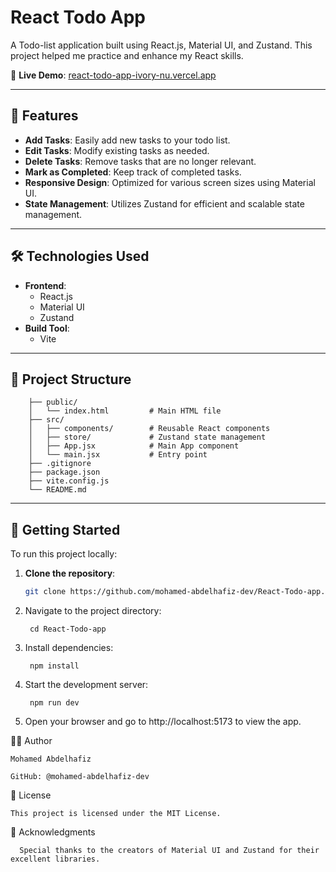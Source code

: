 # React Todo App

A Todo-list application built using React.js, Material UI, and Zustand. This project helped me practice and enhance my React skills.

🔗 **Live Demo**: [react-todo-app-ivory-nu.vercel.app](https://react-todo-app-ivory-nu.vercel.app/)

---

## 📌 Features

- **Add Tasks**: Easily add new tasks to your todo list.
- **Edit Tasks**: Modify existing tasks as needed.
- **Delete Tasks**: Remove tasks that are no longer relevant.
- **Mark as Completed**: Keep track of completed tasks.
- **Responsive Design**: Optimized for various screen sizes using Material UI.
- **State Management**: Utilizes Zustand for efficient and scalable state management.

---

## 🛠️ Technologies Used

- **Frontend**:
  - React.js
  - Material UI
  - Zustand
- **Build Tool**:
  - Vite

---

## 📁 Project Structure


        ├── public/
        │   └── index.html         # Main HTML file
        ├── src/
        │   ├── components/        # Reusable React components
        │   ├── store/             # Zustand state management
        │   ├── App.jsx            # Main App component
        │   └── main.jsx           # Entry point
        ├── .gitignore
        ├── package.json
        ├── vite.config.js
        └── README.md




---

## 🚀 Getting Started

To run this project locally:

1. **Clone the repository**:

   ```bash
   git clone https://github.com/mohamed-abdelhafiz-dev/React-Todo-app.git
   
2. Navigate to the project directory:

        cd React-Todo-app

3. Install dependencies:


        npm install
    
4. Start the development server:


        npm run dev
    
5. Open your browser and go to http://localhost:5173 to view the app.



🧑‍💻 Author

    Mohamed Abdelhafiz
    
    GitHub: @mohamed-abdelhafiz-dev

📄 License

    This project is licensed under the MIT License.

🙏 Acknowledgments

      Special thanks to the creators of Material UI and Zustand for their excellent libraries.
